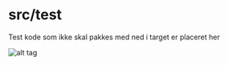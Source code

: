 src/test
=====

Test kode som ikke skal pakkes med ned i target er placeret her

![alt tag](http://euro-drive.com.au/wp-content/uploads/2012/11/practiceTest.jpg)